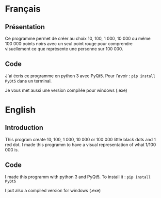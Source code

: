 # Français
## Présentation
Ce programme permet de créer au choix 10, 100, 1 000, 10 000 ou même 100 000 points noirs avec un seul point rouge pour comprendre visuellement ce que représente une personne sur 100 000.

## Code
J'ai écris ce programme en python 3 avec PyQt5.
Pour l'avoir : `pip install PyQt5` dans un terminal.

Je vous met aussi une version compilée pour windows (.exe)




# English
## Introduction
This program create 10, 100, 1 000, 10 000 or 100 000 little black dots and 1 red dot. I made this programm to have a visual representation of what 1/100 000 is.

## Code
I made this programm with python 3 and PyQt5.
To install it : `pip install PyQt5`

I put also a compiled version for windows (.exe)
